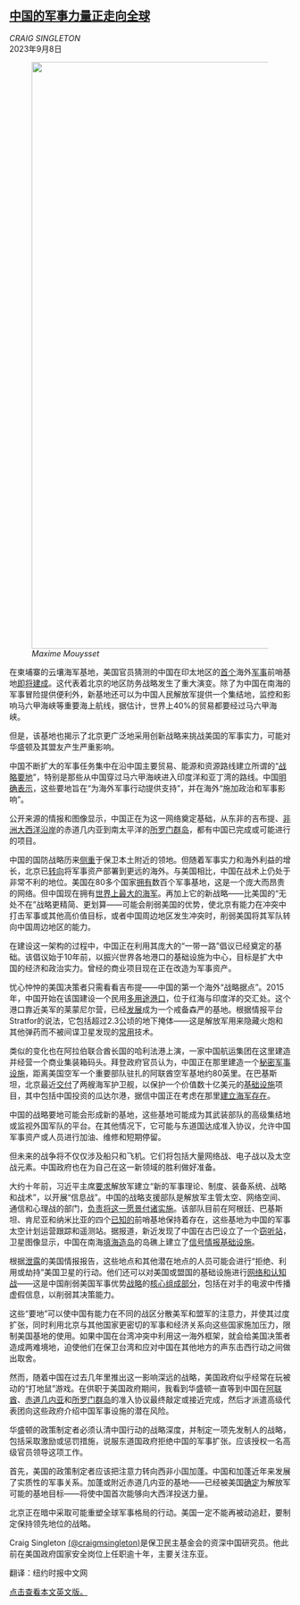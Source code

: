 <!--1694156822000-->
[中国的军事力量正走向全球](https://cn.nytimes.com/opinion/20230908/china-military-strategy-global/)
------

<address>CRAIG SINGLETON</address><time pudate="2023-09-08 02:38:27" datetime="2023-09-08 02:38:27">2023年9月8日</time><figure><img src="https://images.weserv.nl/?url=static01.nyt.com/images/2023/09/07/opinion/07singleton-image/07singleton-image-master1050.jpg" width="1050" height="1050"><figcaption> <cite>Maxime Mouysset</cite></figcaption></figure><section><p>在柬埔寨的云壤海军基地，美国官员猜测的中国在印太地区的<a rel="noopener noreferrer" target="_blank" href="https://media.defense.gov/2022/Nov/29/2003122279/-1/-1/1/2022-MILITARY-AND-SECURITY-DEVELOPMENTS-INVOLVING-THE-PEOPLES-REPUBLIC-OF-CHINA.PDF">首个</a>海外<a rel="noopener noreferrer" target="_blank" href="https://www.washingtonpost.com/national-security/2022/06/06/cambodia-china-navy-base-ream/" title="Link: https://www.washingtonpost.com/national-security/2022/06/06/cambodia-china-navy-base-ream/">军事</a>前哨基地<a rel="noopener noreferrer" target="_blank" href="https://ir.blacksky.com/news-events/press-releases/detail/112/blacksky-releases-imagery-of-near-complete-chinese-military#:~:text=BlackSky%20released%20a%20ten%2Dimage,August%202021%20until%20July%202023.">即将</a><a rel="noopener noreferrer" target="_blank" href="https://www.voanews.com/a/cambodian-ream-naval-base-modernized-by-china-nears-completion-defense-ministry/7198994.html">建成</a>。这代表着北京的地区防务战略发生了重大演变。除了为中国在南海的军事冒险提供便利外，新基地还可以为中国人民解放军提供一个集结地，监控和影响马六甲海峡等重要海上航线，据估计，世界上40%的贸易都要经过马六甲海峡。</p><p>但是，该基地也揭示了北京更广泛地采用创新战略来挑战美国的军事实力，可能对华盛顿及其盟友产生严重影响。</p><p>中国不断扩大的军事任务集中在沿中国主要贸易、能源和资源路线建立所谓的“<a rel="noopener noreferrer" target="_blank" href="https://nuke.fas.org/guide/china/sms-2013.pdf" title="Link: https://nuke.fas.org/guide/china/sms-2013.pdf">战略要地</a>”，特别是那些从中国穿过马六甲海峡进入印度洋和亚丁湾的路线。中国<a rel="noopener noreferrer" target="_blank" href="https://www.uscc.gov/sites/default/files/Kardon_USCC%20Testimony_FINAL.pdf" title="Link: https://www.uscc.gov/sites/default/files/Kardon_USCC%20Testimony_FINAL.pdf">明确表示</a>，这些要地旨在“为海外军事行动提供支持”，并在海外“施加政治和军事影响”。</p><p>公开来源的情报和图像显示，中国正在为这一网络奠定基础，从东非的吉布提、<a rel="noopener noreferrer" target="_blank" href="https://www.wsj.com/articles/china-seeks-first-military-base-on-africas-atlantic-coast-u-s-intelligence-finds-11638726327">非洲大西洋沿岸</a>的赤道几内亚到南太平洋的<a rel="noopener noreferrer" target="_blank" href="https://www.reuters.com/world/asia-pacific/chinese-company-wins-tender-redevelop-solomon-islands-port-official-2023-03-22/">所罗门群岛</a>，都有中国已完成或可能进行的项目。</p><p>中国的国防战略历来<a rel="noopener noreferrer" target="_blank" href="https://news.usni.org/2015/05/26/document-chinas-military-strategy" title="Link: https://news.usni.org/2015/05/26/document-chinas-military-strategy">侧重</a>于保卫本土附近的领地。但随着军事实力和海外利益的增长，北京已<a rel="noopener noreferrer" target="_blank" href="https://apps.dtic.mil/sti/pdfs/AD1133122.pdf" title="Link: https://apps.dtic.mil/sti/pdfs/AD1133122.pdf">转向</a>将军事资产部署到更远的海外。与美国相比，中国在战术上仍处于非常不利的地位。美国在80多个国家<a rel="noopener noreferrer" target="_blank" href="https://dra.american.edu/islandora/object/auislandora%3A94927" title="Link: https://dra.american.edu/islandora/object/auislandora%3A94927">拥有</a>数百个军事基地，这是一个庞大而昂贵的网络。但中国现在拥有<a rel="noopener noreferrer" target="_blank" href="https://edition.cnn.com/2023/09/01/asia/china-navy-overseas-military-bases-intl-hnk-ml/index.html">世界上最大的海军</a>。再加上它的新战略——比美国的“无处不在”战略更精简、更划算——可能会削弱美国的优势，使北京有能力在冲突中打击军事或其他高价值目标，或者中国周边地区发生冲突时，削弱美国将其军队转向中国周边地区的能力。</p><p>在建设这一架构的过程中，中国正在利用其庞大的“一带一路”倡议已经奠定的基础。该倡议始于10年前，以振兴世界各地港口的基础设施为中心，目标是扩大中国的经济和政治实力。曾经的商业项目现在正在改造为军事资产。</p><p>忧心忡忡的美国决策者只需看看吉布提——中国的第一个海外“战略据点”。2015年，中国开始在该国建设一个民用<a rel="noopener noreferrer" target="_blank" href="https://tesfanews.net/djibouti-opens-new-multipurpose-port/">多用途港口</a>，位于红海与印度洋的交汇处。这个港口靠近美军的莱蒙尼尔营，已经<a rel="noopener noreferrer" target="_blank" href="https://www.cnn.com/2017/07/26/asia/china-military-base-djibouti-photos/index.html" title="Link: https://www.cnn.com/2017/07/26/asia/china-military-base-djibouti-photos/index.html">发展</a>成为一个戒备森严的基地。根据情报平台Stratfor的说法，它包括超过2.3公顷的地下掩体——这是解放军用来隐藏火炮和其他弹药而不被间谍卫星发现的<a rel="noopener noreferrer" target="_blank" href="https://jamestown.org/program/chinas-underground-great-wall-and-nuclear-deterrence/">常用</a>技术。</p><p>类似的变化也在阿拉伯联合酋长国的哈利法港上演，一家中国航运集团在这里建造并经营一个商业集装箱码头。拜登政府官员认为，中国正在那里建造一个<a rel="noopener noreferrer" target="_blank" href="https://www.washingtonpost.com/national-security/2023/04/26/chinese-military-base-uae/">秘密军事设施</a>，距离美国空军一个重要部队驻扎的阿联酋空军基地约80英里。在巴基斯坦，北京最近<a rel="noopener noreferrer" target="_blank" href="https://www.reuters.com/world/asia-pacific/china-completes-warship-deliveries-pakistan-military-alliance-grows-2023-05-11/" title="Link: https://www.reuters.com/world/asia-pacific/china-completes-warship-deliveries-pakistan-military-alliance-grows-2023-05-11/">交付</a>了两艘海军护卫舰，以保护一个价值数十亿美元的<a rel="noopener noreferrer" target="_blank" href="https://cpec.gov.pk/">基础设施</a>项目，其中包括中国投资的瓜达尔港，据信中国正在考虑在那里<a rel="noopener noreferrer" target="_blank" href="https://news.ifeng.com/a/20160411/48414276_0.shtml">建立海军存在</a>。</p><p>中国的战略要地可能会形成新的基地，这些基地可能成为其武装部队的高级集结地或监视外国军队的平台。在其他情况下，它可能与东道国达成准入协议，允许中国军事资产或人员进行加油、维修和短期停留。</p><p>但未来的战争将不仅仅涉及船只和飞机。它们将包括大量网络战、电子战以及太空战元素。中国政府也在为自己在这一新领域的胜利做好准备。</p><p>大约十年前，习近平主席<a rel="noopener noreferrer" target="_blank" href="https://www.scmp.com/news/china/article/1582004/xi-jinping-urges-chinas-military-create-information-warfare-strategy">要求</a>解放军建立“新的军事理论、制度、装备系统、战略和战术”，以开展“信息战”。中国的战略支援部队是解放军主管太空、网络空间、通信和心理战的部门，<a rel="noopener noreferrer" target="_blank" href="https://media.defense.gov/2022/Nov/29/2003122279/-1/-1/1/2022-MILITARY-AND-SECURITY-DEVELOPMENTS-INVOLVING-THE-PEOPLES-REPUBLIC-OF-CHINA.PDF" title="Link: https://media.defense.gov/2022/Nov/29/2003122279/-1/-1/1/2022-MILITARY-AND-SECURITY-DEVELOPMENTS-INVOLVING-THE-PEOPLES-REPUBLIC-OF-CHINA.PDF">负责将这一愿景付诸实施</a>。该部队目前在阿根廷、巴基斯坦、肯尼亚和纳米比亚的四个<a rel="noopener noreferrer" target="_blank" href="https://media.defense.gov/2022/Nov/29/2003122279/-1/-1/1/2022-MILITARY-AND-SECURITY-DEVELOPMENTS-INVOLVING-THE-PEOPLES-REPUBLIC-OF-CHINA.PDF">已知的</a>前哨基地保持着存在，这些基地为中国的军事太空计划运营跟踪和遥测站。据报道，新近发现了中国在古巴设立了一个<a href="https://cn.nytimes.com/usa/20230612/china-spy-base-cuba/">窃听站</a>，卫星图像显示，中国在南海<a rel="noopener noreferrer" target="_blank" href="https://www.iiss.org/online-analysis/online-analysis/2018/02/china-radar" title="Link: https://www.iiss.org/online-analysis/online-analysis/2018/02/china-radar">填海造岛</a>的岛礁上建立了<a rel="noopener noreferrer" target="_blank" href="https://www.csis.org/analysis/china-ramping-its-electronic-warfare-and-communications-capabilities-near-south-china-sea">信号情报基础设施</a>。</p><p>根据<a rel="noopener noreferrer" target="_blank" href="https://www.ft.com/content/881c941a-c46f-4a40-b8d8-9e5c8a6775ba">泄露</a>的美国情报报告，这些地点和其他潜在地点的人员可能会进行“拒绝、利用或劫持”美国卫星的行动。他们还可以对美国或盟国的基础设施进行<a rel="noopener noreferrer" target="_blank" href="https://www.airuniversity.af.edu/JIPA/Display/Article/3371164/finding-the-right-model-the-joint-force-the-peoples-liberation-army-and-informa/">网络和认知战</a>——这是中国削弱美国军事优势<a rel="noopener noreferrer" target="_blank" href="https://ndupress.ndu.edu/Portals/68/Documents/Books/beyond-borders/990-059-NDU-PLA_Beyond_Borders_sp_jm14.pdf">战略</a>的<a rel="noopener noreferrer" target="_blank" href="https://ndupress.ndu.edu/Media/News/News-Article-View/Article/1748555/chinas-strategic-support-force-a-force-for-a-new-era/">核心组成部分</a>，包括在对手的电波中传播虚假信息，以削弱其决策能力。</p><p>这些“要地”可以使中国有能力在不同的战区分散美军和盟军的注意力，并使其过度扩张，同时利用北京与其他国家更密切的军事和经济关系向这些国家施加压力，限制美国基地的使用。如果中国在台湾冲突中利用这一海外框架，就会给美国决策者造成两难境地，迫使他们在保卫台湾和应对中国在其他地方的声东击西行动之间做出取舍。</p><p>然而，随着中国在过去几年里推出这一影响深远的战略，美国政府似乎经常在玩被动的“打地鼠”游戏。在供职于美国政府期间，我看到华盛顿一直等到中国在<a rel="noopener noreferrer" target="_blank" href="https://www.wsj.com/articles/us-china-uae-military-11637274224">阿联酋</a>、<a rel="noopener noreferrer" target="_blank" href="https://www.wsj.com/articles/china-seeks-first-military-base-on-africas-atlantic-coast-u-s-intelligence-finds-11638726327" title="Link: https://www.wsj.com/articles/china-seeks-first-military-base-on-africas-atlantic-coast-u-s-intelligence-finds-11638726327">赤道几内亚</a>和<a rel="noopener noreferrer" target="_blank" href="https://www.scmp.com/news/asia/article/3186612/us-readies-high-level-delegation-visit-solomon-islands-after-china">所罗门群岛</a>的准入协议最终敲定或接近完成，然后才派遣高级代表团向这些政府介绍中国军事设施的潜在风险。</p><p>华盛顿的政策制定者必须认清中国行动的战略深度，并制定一项先发制人的战略，包括采取激励或惩罚措施，说服东道国政府拒绝中国的军事扩张。应该授权一名高级官员领导这项工作。</p><p>首先，美国的政策制定者应该把注意力转向西非小国加蓬。中国和加蓬近年来发展了实质性的军事关系。加蓬或附近赤道几内亚的基地——已经被美国<a rel="noopener noreferrer" target="_blank" href="https://www.wsj.com/articles/china-seeks-first-military-base-on-africas-atlantic-coast-u-s-intelligence-finds-11638726327">确定</a>为解放军可能的基地目标——将使中国首次能够向大西洋投送力量。</p><p>北京正在暗中采取可能重塑全球军事格局的行动。美国一定不能再被动追赶，要制定保持领先地位的战略。</p></section><footer><p>Craig Singleton <a rel="nofollow" target="_blank" href="https://twitter.com/craigmsingleton">(@craigmsingleton)</a>是保卫民主基金会的资深中国研究员。他此前在美国政府国家安全岗位上任职逾十年，主要关注东亚。</p><p>翻译：纽约时报中文网</p><p><a rel="nofollow" target="_blank" href="https://www.nytimes.com/2023/09/07/opinion/china-military-strategy-global.html">点击查看本文英文版。</a></p></footer>

